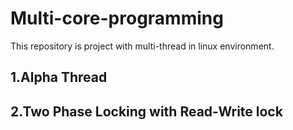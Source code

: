 # Multi-core-programming
This repository is project with multi-thread in linux environment.

## 1.Alpha Thread

## 2.Two Phase Locking with Read-Write lock
